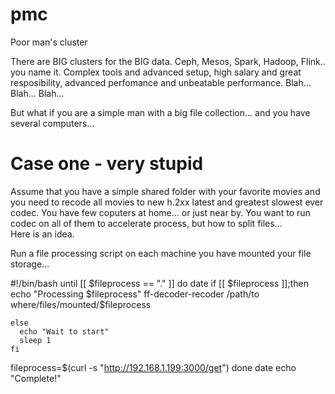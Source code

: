 # pmc
Poor man's cluster

There are BIG clusters for the BIG data. Ceph, Mesos, Spark, Hadoop, Flink.. you name it. Complex tools and advanced setup, high salary and great resposibility, advanced perfomance and unbeatable performance. Blah... Blah... Blah... 

But what if you are a simple man with a big file collection... and you have several computers... 

# Case one - very stupid

Assume that you have a simple shared folder with your favorite movies and you need to recode all movies to new h.2xx latest and greatest slowest ever codec.
You have few coputers at home... or just near by. You want to run codec on all of them to accelerate process, but how to split files...  
Here is an idea.  

Run a file processing script on each machine you have mounted your file storage... 

#!/bin/bash
until [[ $fileprocess == "." ]]
  do
    date
    if [[ $fileprocess ]];then
      echo "Processing $fileprocess"
      ff-decoder-recoder /path/to where/files/mounted/$fileprocess
      
    else
      echo "Wait to start"
      sleep 1
    fi
  fileprocess=$(curl -s "http://192.168.1.199:3000/get")
  done
date
echo "Complete!"
